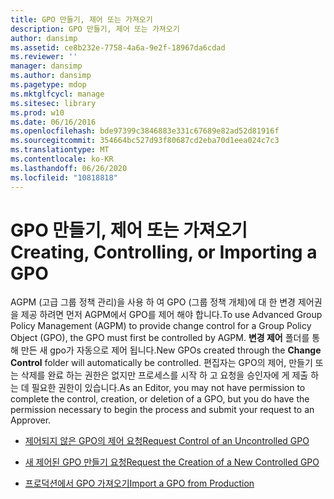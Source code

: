 ```yaml
---
title: GPO 만들기, 제어 또는 가져오기
description: GPO 만들기, 제어 또는 가져오기
author: dansimp
ms.assetid: ce8b232e-7758-4a6a-9e2f-18967da6cdad
ms.reviewer: ''
manager: dansimp
ms.author: dansimp
ms.pagetype: mdop
ms.mktglfcycl: manage
ms.sitesec: library
ms.prod: w10
ms.date: 06/16/2016
ms.openlocfilehash: bde97399c3846883e331c67689e82ad52d81916f
ms.sourcegitcommit: 354664bc527d93f80687cd2eba70d1eea024c7c3
ms.translationtype: MT
ms.contentlocale: ko-KR
ms.lasthandoff: 06/26/2020
ms.locfileid: "10818818"
---
```

# <span data-ttu-id="404b4-103">GPO 만들기, 제어 또는 가져오기</span><span class="sxs-lookup"><span data-stu-id="404b4-103">Creating, Controlling, or Importing a GPO</span></span>


<span data-ttu-id="404b4-104">AGPM (고급 그룹 정책 관리)을 사용 하 여 GPO (그룹 정책 개체)에 대 한 변경 제어권을 제공 하려면 먼저 AGPM에서 GPO를 제어 해야 합니다.</span><span class="sxs-lookup"><span data-stu-id="404b4-104">To use Advanced Group Policy Management (AGPM) to provide change control for a Group Policy Object (GPO), the GPO must first be controlled by AGPM.</span></span> <span data-ttu-id="404b4-105">**변경 제어** 폴더를 통해 만든 새 gpo가 자동으로 제어 됩니다.</span><span class="sxs-lookup"><span data-stu-id="404b4-105">New GPOs created through the **Change Control** folder will automatically be controlled.</span></span> <span data-ttu-id="404b4-106">편집자는 GPO의 제어, 만들기 또는 삭제를 완료 하는 권한은 없지만 프로세스를 시작 하 고 요청을 승인자에 게 제출 하는 데 필요한 권한이 있습니다.</span><span class="sxs-lookup"><span data-stu-id="404b4-106">As an Editor, you may not have permission to complete the control, creation, or deletion of a GPO, but you do have the permission necessary to begin the process and submit your request to an Approver.</span></span>

-   [<span data-ttu-id="404b4-107">제어되지 않은 GPO의 제어 요청</span><span class="sxs-lookup"><span data-stu-id="404b4-107">Request Control of an Uncontrolled GPO</span></span>](request-control-of-an-uncontrolled-gpo-agpm30ops.md)

-   [<span data-ttu-id="404b4-108">새 제어된 GPO 만들기 요청</span><span class="sxs-lookup"><span data-stu-id="404b4-108">Request the Creation of a New Controlled GPO</span></span>](request-the-creation-of-a-new-controlled-gpo-agpm30ops.md)

-   [<span data-ttu-id="404b4-109">프로덕션에서 GPO 가져오기</span><span class="sxs-lookup"><span data-stu-id="404b4-109">Import a GPO from Production</span></span>](import-a-gpo-from-production-agpm30ops.md)

 

 





